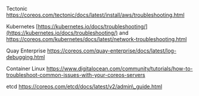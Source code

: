 Tectonic https://coreos.com/tectonic/docs/latest/install/aws/troubleshooting.html

Kubernetes [https://kubernetes.io/docs/troubleshooting/](https://kubernetes.io/docs/troubleshooting/) and https://coreos.com/kubernetes/docs/latest/network-troubleshooting.html

Quay Enterprise https://coreos.com/quay-enterprise/docs/latest/log-debugging.html

Container Linux https://www.digitalocean.com/community/tutorials/how-to-troubleshoot-common-issues-with-your-coreos-servers

etcd https://coreos.com/etcd/docs/latest/v2/admin\_guide.html

